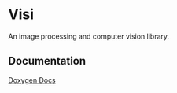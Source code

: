 # Visi

An image processing and computer vision library.

## Documentation
[Doxygen Docs](docs/index.html)